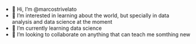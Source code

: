- 👋 Hi, I’m @marcostrivelato
- 👀 I’m interested in learning about the world, but specially in data analysis and data science at the moment
- 🌱 I’m currently learning data science
- 💞️ I’m looking to collaborate on anything that can teach me somthing new

<!---
marcostrivelato/marcostrivelato is a ✨ special ✨ repository because its `README.md` (this file) appears on your GitHub profile.
You can click the Preview link to take a look at your changes.
--->
